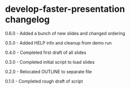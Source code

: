 # develop-faster-presentation changelog
0.6.0 - Added a bunch of new slides and changed ordering

0.5.0 - Added HELP info and cleanup from demo run

0.4.0 - Completed first draft of all slides

0.3.0 - Completed initial script to load slides

0.2.0 - Relocated OUTLINE to separate file

0.1.0 - Completed rough draft of script
